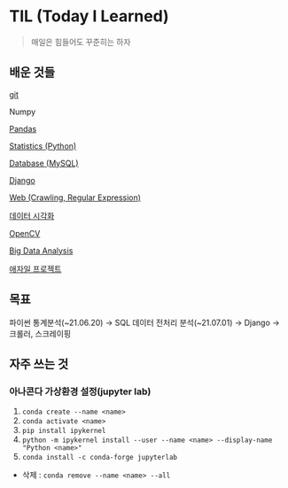 # TIL (Today I Learned)
>매일은 힘들어도 꾸준히는 하자

## 배운 것들
[git](./git)

Numpy

[Pandas](./Pandas)

[Statistics (Python)](Python%20Statistics)

[Database (MySQL)](SQL)

[Django](Django)

[Web (Crawling, Regular Expression)](Web)

[데이터 시각화](Visualization)

[OpenCV](OpenCV)

[Big Data Analysis](Big%20Data%20Analysis)

[애자일 프로젝트](Agile%20Project)





## 목표

파이썬 통계분석(~21.06.20) → SQL 데이터 전처리 분석(~21.07.01) → Django → 크롤러, 스크레이핑



## 자주 쓰는 것

### 아나콘다 가상환경 설정(jupyter lab)

1. `conda create --name <name>`
2. `conda activate <name>`
3. `pip install ipykernel`
4. `python -m ipykernel install --user --name <name> --display-name "Python <name>"`
5. `conda install -c conda-forge jupyterlab`

- 삭제 : `conda remove --name <name> --all`

